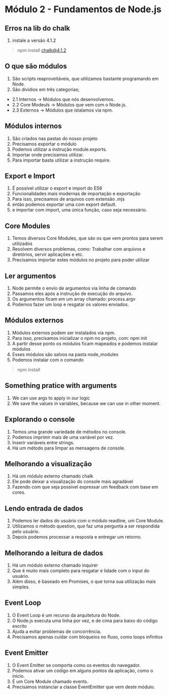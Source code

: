 # Módulo 2 - Fundamentos de Node.js

## Erros na lib do chalk
1. instale a versão 4.1.2
> npm install chalk@4.1.2

## O que são módulos
1. São scripts reaproveitáveis, que utilizamos bastante programando em Node.
2. São dividios em três categorias;
* 2.1 Internos -> Módulos que nós desenvolvemos.
* 2.2 Core Modeuls -> Módulos que vem com o Node.js.
* 2.3 Externos -> Módulos que istalamos via npm.

## Módulos internos
1. São criados nas pastas do nosso projeto
2. Precisamos exportar o módulo
3. Podemos utilizar a instrução module.exports.
4. Importar onde precisamos utilizar.
5. Para importar basta utilizar a instrução require.

## Export e Import
1. É possível utilizar o export e import do ES6
2. Funcionalidades mais modernas de importação e exportação
3. Para isso, precisamos de arquivos com extensão .mjs
4. então podemos exportar uma com export default.
5. e importar com import, uma única função, caso seja necessário.

## Core Modules
1. Temos diversos Core Modules, que são os que vem prontos para serem utilizados
2. Resolvem diversos problemas, como: Trabalhar com arquivos e diretórios, servir aplicações e etc.
3. Precisamos importar estes módulos no projeto para poder utilizar

## Ler argumentos 
1. Node permite o envio de argumentos via linha de comando
2. Passamos eles após a instrução de execução do arquivo.
3. Os argumentos ficam em um array chamado: process.argv
4. Podemos fazer um loop e resgatar os valores enviados.

## Módulos externos
1. Módulos externos podem ser instalados via npm.
2. Para isso, precisamos inicializar o npm no projeto, com: npm init
3. A partir desse ponto os módulos ficam mapeados e podemos instalar módulos
4. Esses módulos são salvos na pasta node_modules
5. Podemos instalar com o comando 
> npm install <nome>

## Something pratice with arguments
1. We can use args to apply in our logic
2. We save the values in variables, because we can use in other moment.

## Explorando o console
1. Temos uma grande variedade de métodos no console.
2. Podemos imprimir mais de uma variável por vez.
3. Inserir variáveis entre strings.
4. Há um método para limpar as mensagens de console.

## Melhorando a visualização
1. Há um módulo externo chamado chalk
2. Ele pode deixar a visualização do console mais agradável
3. Fazendo com que seja possível expressar um feedback com base em cores.

## Lendo entrada de dados
1. Podemos ler dados do usuário com o módulo readline, um Core Module.
2. Utilizamos o método question, que faz uma pergunta a ser respondida pelo usuário.
3. Depois podemos processar a resposta e entregar um retorno.

## Melhorando a leitura de dados
1. Há um módulo externo chamado inquirer
2. Que é muito mais completo para resgatar e lidade com o input do usuário.
3. Além disso, é baseado em Promises, o que torna sua utilização mais simples.

## Event Loop
1. O Event Loop é um recurso da arquitetura do Node.
2. O Node.js executa uma linha por vez, e de cima para baixo do código escrito
3. Ajuda a evitar problemas de concorrência.
4. Precisamos apenas cuidar com bloqueios no fluxo, como loops infinitos

## Event Emitter
1. O Event Emitter se comporta como os eventos do navegador.
2. Podemos ativar um código em alguns pontos da aplicação, como o início.
3. É um Core Module chamado events.
4. Precisamos instanciar a classe EventEmitter que vem deste módulo.